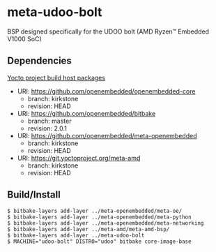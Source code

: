 # meta-udoo-bolt

BSP designed specifically for the UDOO bolt (AMD Ryzen™ Embedded V1000 SoC)

## Dependencies

[Yocto project build host packages](https://docs.yoctoproject.org/brief-yoctoprojectqs/index.html#build-host-packages)

* URI: https://github.com/openembedded/openembedded-core
    * branch: kirkstone
    * revision: HEAD
* URI: https://github.com/openembedded/bitbake
    * branch: master
    * revision: 2.0.1
* URI: https://github.com/openembedded/meta-openembedded
    * branch: kirkstone
    * revision: HEAD
* URI: https://git.yoctoproject.org/meta-amd
    * branch: kirkstone
    * revision: HEAD

## Build/Install

```
$ bitbake-layers add-layer ../meta-openembedded/meta-oe/
$ bitbake-layers add-layer ../meta-openembedded/meta-python
$ bitbake-layers add-layer ../meta-openembedded/meta-networking
$ bitbake-layers add-layer ../meta-amd/meta-amd-bsp/
$ bitbake-layers add-layer ../meta-udoo-bolt
$ MACHINE="udoo-bolt" DISTRO="udoo" bitbake core-image-base
```
